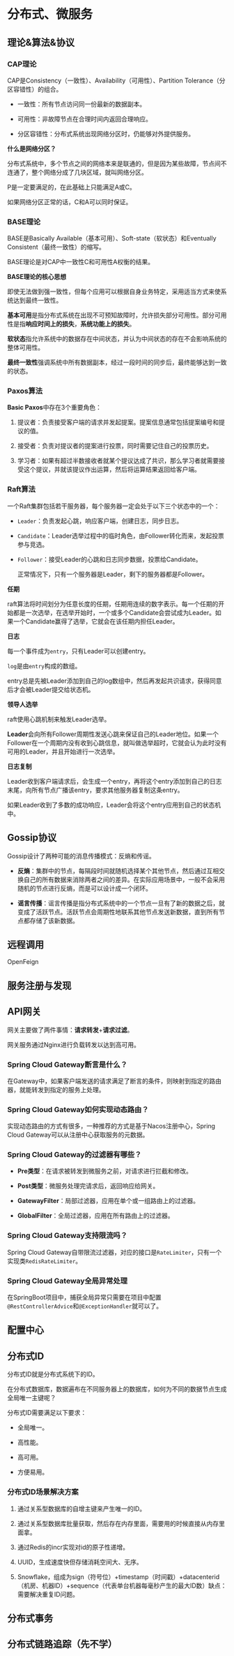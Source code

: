 # 分布式、微服务

## 理论&算法&协议

### CAP理论

CAP是Consistency（一致性）、Availability（可用性）、Partition    Tolerance（分区容错性）的组合。

+ 一致性：所有节点访问同一份最新的数据副本。

+ 可用性：非故障节点在合理时间内返回合理响应。

+ 分区容错性：分布式系统出现网络分区时，仍能够对外提供服务。

**什么是网络分区？**

分布式系统中，多个节点之间的网络本来是联通的，但是因为某些故障，节点间不连通了，整个网络分成了几块区域，就叫网络分区。

P是一定要满足的，在此基础上只能满足A或C。

如果网络分区正常的话，C和A可以同时保证。

### BASE理论

BASE是Basically Available（基本可用）、Soft-state（软状态）和Eventually Consistent（最终一致性）的缩写。

BASE理论是对CAP中一致性C和可用性A权衡的结果。

**BASE理论的核心思想**

即使无法做到强一致性，但每个应用可以根据自身业务特定，采用适当方式来使系统达到最终一致性。

**基本可用**是指分布式系统在出现不可预知故障时，允许损失部分可用性。部分可用性是指**响应时间上的损失**，**系统功能上的损失**。

**软状态**指允许系统中的数据存在中间状态，并认为中间状态的存在不会影响系统的整体可用性。

**最终一致性**强调系统中所有数据副本，经过一段时间的同步后，最终能够达到一致的状态。

### Paxos算法

**Basic Paxos**中存在3个重要角色：

1. 提议者：负责接受客户端的请求并发起提案。提案信息通常包括提案编号和提议的值。

2. 接受者：负责对提议者的提案进行投票，同时需要记住自己的投票历史。

3. 学习者：如果有超过半数接收者就某个提议达成了共识，那么学习者就需要接受这个提议，并就该提议作出运算，然后将运算结果返回给客户端。

### Raft算法

一个Raft集群包括若干服务器，每个服务器一定会处于以下三个状态中的一个：

+ `Leader`：负责发起心跳，响应客户端，创建日志，同步日志。

+ `Candidate`：Leader选举过程中的临时角色，由Follower转化而来，发起投票参与竞选。

+ `Follower`：接受Leader的心跳和日志同步数据，投票给Candidate。
  
  正常情况下，只有一个服务器是Leader，剩下的服务器都是Follower。

**任期**

raft算法将时间划分为任意长度的任期，任期用连续的数字表示。每一个任期的开始都是一次选举，在选举开始时，一个或多个Candidate会尝试成为Leader。如果一个Candidate赢得了选举，它就会在该任期内担任Leader。

**日志**

每一个事件成为`entry`，只有Leader可以创建entry。

`log`是由`entry`构成的数组。

entry总是先被Leader添加到自己的log数组中，然后再发起共识请求，获得同意后才会被Leader提交给状态机。

**领导人选举**

raft使用心跳机制来触发Leader选举。

**Leader**会向所有Follower周期性发送心跳来保证自己的Leader地位。如果一个Follower在一个周期内没有收到心跳信息，就叫做选举超时，它就会认为此时没有可用的Leader，并且开始进行一次选举。

**日志复制**

Leader收到客户端请求后，会生成一个entry，再将这个entry添加到自己的日志末尾，向所有节点广播该entry，要求其他服务器复制这条entry。

如果Leader收到了多数的成功响应，Leader会将这个entry应用到自己的状态机中。

## Gossip协议

Gossip设计了两种可能的消息传播模式：反熵和传谣。

+ **反熵**：集群中的节点，每隔段时间就随机选择某个其他节点，然后通过互相交换自己的所有数据来消除两者之间的差异。在实际应用场景中，一般不会采用随机的节点进行反熵，而是可以设计成一个闭环。

+ **谣言传播**：谣言传播是指分布式系统中的一个节点一旦有了新的数据之后，就变成了活跃节点。活跃节点会周期性地联系其他节点发送新数据，直到所有节点都存储了该新数据。

## 远程调用

OpenFeign

## 服务注册与发现



## API网关

网关主要做了两件事情：**请求转发**+**请求过滤**。

网关服务通过Nginx进行负载转发以达到高可用。

### Spring Cloud Gateway断言是什么？

在Gateway中，如果客户端发送的请求满足了断言的条件，则映射到指定的路由器，就能转发到指定的服务上处理。

### Spring Cloud Gateway如何实现动态路由？

实现动态路由的方式有很多，一种推荐的方式是基于Nacos注册中心，Spring Cloud Gateway可以从注册中心获取服务的元数据。

### Spring Cloud Gateway的过滤器有哪些？

+ **Pre类型**：在请求被转发到微服务之前，对请求进行拦截和修改。

+ **Post类型**：微服务处理完请求后，返回响应给网关。

+ **GatewayFilter**：局部过滤器，应用在单个或一组路由上的过滤器。

+ **GlobalFilter**：全局过滤器，应用在所有路由上的过滤器。

### Spring Cloud Gateway支持限流吗？

Spring Cloud Gateway自带限流过滤器，对应的接口是`RateLimiter`，只有一个实现类`RedisRateLimiter`。

### Spring Cloud Gateway全局异常处理

在SpringBoot项目中，捕获全局异常只需要在项目中配置`@RestControllerAdvice`和`@ExceptionHandler`就可以了。

## 配置中心



## 分布式ID

分布式ID就是分布式系统下的ID。

在分布式数据库，数据遍布在不同服务器上的数据库，如何为不同的数据节点生成全局唯一主键呢？

分布式ID需要满足以下要求：

+ 全局唯一。

+ 高性能。

+ 高可用。

+ 方便易用。

### 分布式ID场景解决方案

1. 通过关系型数据库的自增主键来产生唯一的ID。

2. 通过关系型数据库批量获取，然后存在内存里面，需要用的时候直接从内存里面拿。

3. 通过Redis的incr实现对id的原子性递增。

4. UUID，生成速度快但存储消耗空间大、无序。

5. Snowflake，组成为sign（符号位）+timestamp（时间戳）+datacenterid（机房、机器ID）+sequence（代表单台机器每毫秒产生的最大ID数）缺点：需要解决重复ID问题。

## 分布式事务



## 分布式链路追踪（先不学）


